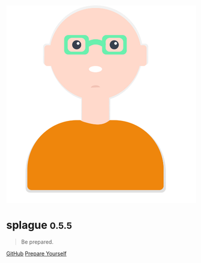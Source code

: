 ![logo](header.svg)

# splague <small>0.5.5</small>

> Be prepared.

[GitHub](https://github.com/alexlee-dev/splague)
[Prepare Yourself](#splague)